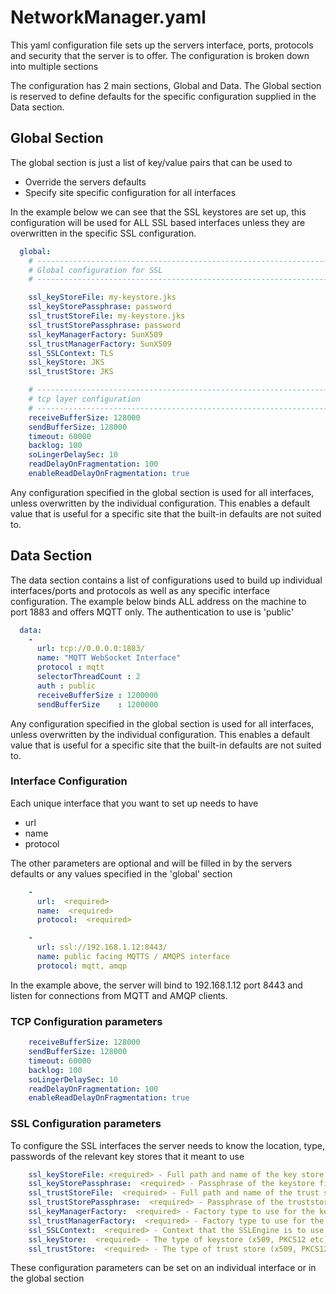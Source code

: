 # NetworkManager.yaml

This yaml configuration file sets up the servers interface, ports, protocols and security that the server is to offer. The configuration is broken down into multiple sections

The configuration has 2 main sections, Global and Data. The Global section is reserved to define defaults for the specific configuration supplied in the Data section.


## Global Section

The global section is just a list of key/value pairs that can be used to
* Override the servers defaults
* Specify site specific configuration for all interfaces

In the example below we can see that the SSL keystores are set up, this configuration will be used for ALL SSL based interfaces unless they are overwritten in the specific SSL configuration.

```yaml
  global:
    # ---------------------------------------------------------------------------------------------------------
    # Global configuration for SSL
    # ---------------------------------------------------------------------------------------------------------

    ssl_keyStoreFile: my-keystore.jks
    ssl_keyStorePassphrase: password
    ssl_trustStoreFile: my-keystore.jks
    ssl_trustStorePassphrase: password
    ssl_keyManagerFactory: SunX509
    ssl_trustManagerFactory: SunX509
    ssl_SSLContext: TLS
    ssl_keyStore: JKS
    ssl_trustStore: JKS

    # ---------------------------------------------------------------------------------------------------------
    # tcp layer configuration
    # ---------------------------------------------------------------------------------------------------------
    receiveBufferSize: 128000
    sendBufferSize: 128000
    timeout: 60000
    backlog: 100
    soLingerDelaySec: 10
    readDelayOnFragmentation: 100
    enableReadDelayOnFragmentation: true
```

Any configuration specified in the global section is used for all interfaces, unless overwritten by the individual configuration. 
This enables a default value that is useful for a specific site that the built-in defaults are not suited to. 


## Data Section

The data section contains a list of configurations used to build up individual interfaces/ports and protocols as well as any specific interface configuration.
The example below binds ALL address on the machine to port 1883 and offers MQTT only. The authentication to use is 'public'

```yaml
  data:
    -
      url: tcp://0.0.0.0:1883/
      name: "MQTT WebSocket Interface"
      protocol : mqtt
      selectorThreadCount : 2
      auth : public
      receiveBufferSize : 1200000
      sendBufferSize    : 1200000
```

Any configuration specified in the global section is used for all interfaces, unless overwritten by the individual configuration.
This enables a default value that is useful for a specific site that the built-in defaults are not suited to. 


### Interface Configuration

Each unique interface that you want to set up needs to have 
* url
* name
* protocol

The other parameters are optional and will be filled in by the servers defaults or any values specified in the 'global' section

```yaml
    -
      url:  <required>
      name:  <required>
      protocol:  <required>

    -
      url: ssl://192.168.1.12:8443/
      name: public facing MQTTS / AMQPS interface
      protocol: mqtt, amqp
```

In the example above, the server will bind to 192.168.1.12 port 8443 and listen for connections from MQTT and AMQP clients.

### TCP Configuration parameters

```yaml
    receiveBufferSize: 128000
    sendBufferSize: 128000
    timeout: 60000
    backlog: 100
    soLingerDelaySec: 10
    readDelayOnFragmentation: 100
    enableReadDelayOnFragmentation: true
```

### SSL Configuration parameters

To configure the SSL interfaces the server needs to know the location, type, passwords of the relevant key stores that it meant to use

```yaml
    ssl_keyStoreFile: <required> - Full path and name of the key store to use
    ssl_keyStorePassphrase:  <required> - Passphrase of the keystore file
    ssl_trustStoreFile:  <required> - Full path and name of the trust store to use
    ssl_trustStorePassphrase:  <required> - Passphrase of the truststore file
    ssl_keyManagerFactory:  <required> - Factory type to use for the key management
    ssl_trustManagerFactory:  <required> - Factory type to use for the trust store
    ssl_SSLContext:  <required> - Context that the SSLEngine is to use this for (TLS/SSL)
    ssl_keyStore:  <required> - The type of keystore (x509, PKCS12 etc)
    ssl_trustStore:  <required> - The type of trust store (x509, PKCS12 etc)
```

These configuration parameters can be set on an individual interface or in the global section